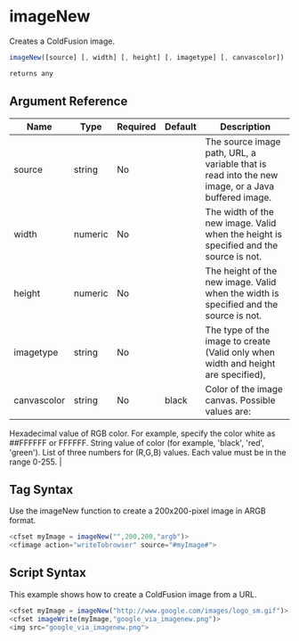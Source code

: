 # imageNew

 Creates a ColdFusion image.

```javascript
imageNew([source] [, width] [, height] [, imagetype] [, canvascolor])
```

```javascript
returns any
```

## Argument Reference

| Name | Type | Required | Default | Description |
| --- | --- | --- | --- | --- |
| source | string | No |  | The source image path, URL, a variable that is read into the new image, or a Java buffered image. |
| width | numeric | No |  | The width of the new image. Valid when the height is specified and the source is not. |
| height | numeric | No |  | The height of the new image. Valid when the width is specified and the source is not. |
| imagetype | string | No |  | The type of the image to create (Valid only when width and height are specified), |
| canvascolor | string | No | black | Color of the image canvas. Possible values are:

Hexadecimal value of RGB color. For example, specify the color white as ##FFFFFF or FFFFFF.
String value of color (for example, 'black', 'red', 'green').
List of three numbers for (R,G,B) values. Each value must be in the range 0-255. |

## Tag Syntax

Use the imageNew function to create a 200x200-pixel image in ARGB format.

```javascript
<cfset myImage = imageNew("",200,200,"argb")> 
<cfimage action="writeTobrowser" source="#myImage#">
```

## Script Syntax

This example shows how to create a ColdFusion image from a URL.

```javascript
<cfset myImage = imageNew("http://www.google.com/images/logo_sm.gif")> 
<cfset imageWrite(myImage,"google_via_imagenew.png")> 
<img src="google_via_imagenew.png">
```
